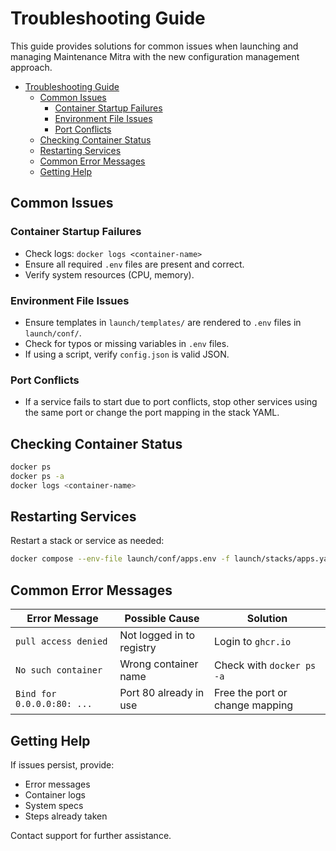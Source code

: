 # Troubleshooting Guide

This guide provides solutions for common issues when launching and managing Maintenance Mitra with the new configuration management approach.

- [Troubleshooting Guide](#troubleshooting-guide)
  - [Common Issues](#common-issues)
    - [Container Startup Failures](#container-startup-failures)
    - [Environment File Issues](#environment-file-issues)
    - [Port Conflicts](#port-conflicts)
  - [Checking Container Status](#checking-container-status)
  - [Restarting Services](#restarting-services)
  - [Common Error Messages](#common-error-messages)
  - [Getting Help](#getting-help)

## Common Issues

### Container Startup Failures

- Check logs: `docker logs <container-name>`
- Ensure all required `.env` files are present and correct.
- Verify system resources (CPU, memory).

### Environment File Issues

- Ensure templates in `launch/templates/` are rendered to `.env` files in `launch/conf/`.
- Check for typos or missing variables in `.env` files.
- If using a script, verify `config.json` is valid JSON.

### Port Conflicts

- If a service fails to start due to port conflicts, stop other services using the same port or change the port mapping in the stack YAML.

## Checking Container Status

```bash
docker ps
docker ps -a
docker logs <container-name>
```

## Restarting Services

Restart a stack or service as needed:

```bash
docker compose --env-file launch/conf/apps.env -f launch/stacks/apps.yaml restart
```

## Common Error Messages

| Error Message                                    | Possible Cause                        | Solution                                  |
| ------------------------------------------------ | ------------------------------------- | ------------------------------------------ |
| `pull access denied`                             | Not logged in to registry             | Login to `ghcr.io`                        |
| `No such container`                             | Wrong container name                  | Check with `docker ps -a`                 |
| `Bind for 0.0.0.0:80: ...`                      | Port 80 already in use                | Free the port or change mapping           |

## Getting Help

If issues persist, provide:
- Error messages
- Container logs
- System specs
- Steps already taken

Contact support for further assistance.
